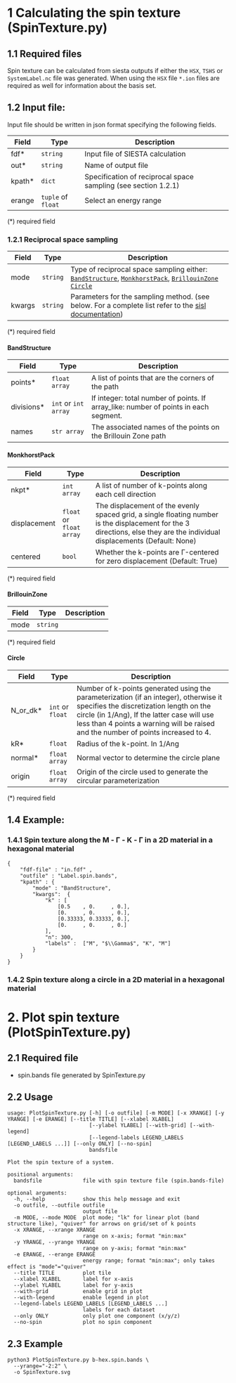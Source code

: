 # 1 Calculating the spin texture (SpinTexture.py)

## 1.1 Required files

Spin texture can be calculated from siesta outputs if either the `HSX`, `TSHS` or `SystemLabel.nc` file was generated. When using the `HSX` file `*.ion`  files are required as well for information about the basis set. 


## 1.2 Input file:
Input file should be written in json format specifying the following fields.

 Field            | Type       | Description 
------------------|------------|-------------
 fdf*             | `string`   | Input file of SIESTA calculation
 out*             | `string`   | Name of output file 
 kpath*           | `dict`     | Specification of reciprocal space sampling (see section 1.2.1)
 erange           | `tuple` of `float` | Select an energy range 

(*) required field

### 1.2.1 Reciprocal space sampling

 Field            | Type       | Description 
------------------|------------|-------------
 mode             | `string`   | Type of reciprocal space sampling either: [`BandStructure`](https://sisl.readthedocs.io/en/latest/api/generated/sisl.physics.BandStructure.html), [`MonkhorstPack`](https://sisl.readthedocs.io/en/latest/api/generated/sisl.physics.MonkhorstPack.html), [`BrillouinZone`](https://sisl.readthedocs.io/en/latest/api/generated/sisl.physics.BrillouinZone.html) [`Circle`](https://sisl.readthedocs.io/en/latest/api/generated/sisl.physics.BrillouinZone.html#sisl.physics.BrillouinZone.param_circle)
 kwargs           | `string`   | Parameters for the sampling method. (see below. For a complete list refer to the [sisl documentation](https://zerothi.github.io/sisl/index.html))

(*) required field

 #### BandStructure
 
 Field            | Type                  | Description 
------------------|-----------------------|-------------
 points*          | `float array`         | A list of points that are the corners of the path
 divisions*       | `int` or `int array`  | If integer: total number of points. If array_like: number of points in each segment.
 names            | `str array`           | The associated names of the points on the Brillouin Zone path

#### MonkhorstPack
 
 Field            | Type                     | Description 
------------------|--------------------------|-------------
nkpt*             | `int array`              | A list of number of k-points along each cell direction
displacement      | `float` or `float array` | The displacement of the evenly spaced grid, a single floating number is the displacement for the 3 directions, else they are the individual displacements (Default: None)
centered          | `bool`                   | Whether the k-points are Γ-centered for zero displacement (Default: True)

(*) required field

 #### BrillouinZone

 Field            | Type       | Description 
------------------|------------|-------------
 mode             | `string`   |

(*) required field


#### Circle


 Field            | Type             | Description 
------------------|------------------|-------------
 N_or_dk*         | `int` or `float` | Number of k-points generated using the parameterization (if an integer), otherwise it specifies the discretization length on the circle (in 1/Ang), If the latter case will use less than 4 points a warning will be raised and the number of points increased to 4.
 kR*              | `float`          | Radius of the k-point. In 1/Ang
 normal*          | `float array`    | Normal vector to determine the circle plane
 origin           | `float array`    | Origin of the circle used to generate the circular parameterization

(*) required field

##	1.4 Example: 

### 1.4.1 Spin texture along the M - Γ - K - Γ in a 2D material in a hexagonal material
    {
        "fdf-file" : "in.fdf" ,
        "outfile" : "Label.spin.bands",
        "kpath" : { 
            "mode" : "BandStructure",
            "kwargs":  {
                "k" : [
                    [0.5    , 0.     , 0.],
                    [0.     , 0.     , 0.],
                    [0.33333, 0.33333, 0.],
                    [0.     , 0.     , 0.]
                ],
                "n": 300,
                "labels" :  ["M", "$\\Gamma$", "K", "M"]
            }
        }
    }

### 1.4.2 Spin texture along a circle in a 2D material in a hexagonal material

# 2. Plot spin texture (PlotSpinTexture.py)

## 2.1 Required file
 - spin.bands file generated by SpinTexture.py

## 2.2 Usage
    usage: PlotSpinTexture.py [-h] [-o outfile] [-m MODE] [-x XRANGE] [-y YRANGE] [-e ERANGE] [--title TITLE] [--xlabel XLABEL]
                              [--ylabel YLABEL] [--with-grid] [--with-legend]
                              [--legend-labels LEGEND_LABELS [LEGEND_LABELS ...]] [--only ONLY] [--no-spin]
                              bandsfile
    
    Plot the spin texture of a system.
    
    positional arguments:
      bandsfile             file with spin texture file (spin.bands-file)
    
    optional arguments:
      -h, --help            show this help message and exit
      -o outfile, --outfile outfile
                            output file
      -m MODE, --mode MODE  plot mode; "lk" for linear plot (band structure like), "quiver" for arrows on grid/set of k points
      -x XRANGE, --xrange XRANGE
                            range on x-axis; format "min:max"
      -y YRANGE, --yrange YRANGE
                            range on y-axis; format "min:max"
      -e ERANGE, --erange ERANGE
                            energy range; format "min:max"; only takes effect is "mode"="quiver"
      --title TITLE         plot tile
      --xlabel XLABEL       label for x-axis
      --ylabel YLABEL       label for y-axis
      --with-grid           enable grid in plot
      --with-legend         enable legend in plot
      --legend-labels LEGEND_LABELS [LEGEND_LABELS ...]
                            labels for each dataset
      --only ONLY           only plot one component (x/y/z)
      --no-spin             plot no spin component

## 2.3 Example
    python3 PlotSpinTexture.py b-hex.spin.bands \
      --yrange="-2:2" \
      -o SpinTexture.svg
